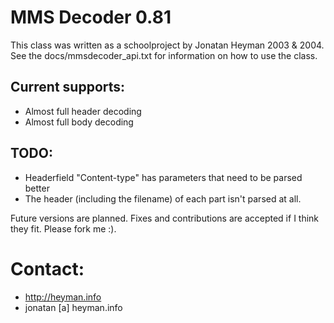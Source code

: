 # MMS Decoder 0.81

This class was written as a schoolproject by Jonatan Heyman 2003 & 2004.
See the docs/mmsdecoder_api.txt for information on how to use the class.

## Current supports:
 - Almost full header decoding
 - Almost full body decoding

## TODO:
 - Headerfield "Content-type" has parameters that need to be parsed better
 - The header (including the filename) of each part isn't parsed at all. 


Future versions are planned. Fixes and contributions are accepted if I
think they fit. Please fork me :).


# Contact:
 - http://heyman.info
 - jonatan [a] heyman.info
